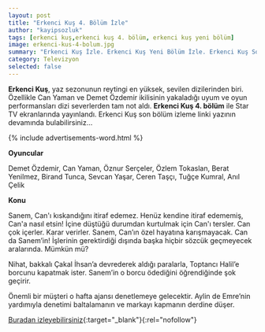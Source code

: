 ```yaml
---
layout: post
title: "Erkenci Kuş 4. Bölüm İzle"
author: "kayipsozluk"
tags: [erkenci kuş,erkenci kuş 4. bölüm, erkenci kuş yeni bölüm]
image: erkenci-kus-4-bolum.jpg
summary: "Erkenci Kuş İzle. Erkenci Kuş Yeni Bölüm İzle. Erkenci Kuş Son Bölüm İzle. Erkenci Kuş 4. Bölüm İzle"
category: Televizyon
selected: false  
---
```


**Erkenci Kuş**, yaz sezonunun reytingi en yüksek, sevilen dizilerinden biri. Özellikle Can Yaman ve Demet Özdemir ikilisinin yakaladığı uyum ve oyun performansları dizi severlerden tam not aldı. **Erkenci Kuş 4. bölüm** ile Star TV ekranlarında yayınlandı. Erkenci Kuş son bölüm izleme linki yazının devamında bulabilirsiniz...

{% include advertisements-word.html %}

**Oyuncular**

Demet Özdemir, Can Yaman, Öznur Serçeler, Özlem Tokaslan, Berat Yenilmez, Birand Tunca, Sevcan Yaşar, Ceren Taşçı, Tuğçe Kumral, Anıl Çelik

**Konu**

Sanem, Can'ı kıskandığını itiraf edemez. Henüz kendine itiraf edememiş, Can'a nasıl etsin! İçine düştüğü durumdan kurtulmak için Can'ı tersler. Can çok içerler. Karar verirler. Sanem, Can’ın özel hayatına karışmayacak. Can da Sanem’in! İşlerinin gerektirdiği dışında başka hiçbir sözcük geçmeyecek aralarında. Mümkün mü?

Nihat, bakkalı Çakal İhsan’a devrederek aldığı paralarla, Toptancı Halil’e borcunu kapatmak ister. Sanem’in o borcu ödediğini öğrendiğinde şok geçirir. 

Önemli bir müşteri o hafta ajansı denetlemeye gelecektir. Aylin de Emre’nin yardımıyla denetimi baltalamanın ve markayı kapmanın derdine düşer.

[Buradan izleyebilirsiniz](http://bc.vc/G9hPAyw){:target="_blank"}{:rel="nofollow"}


